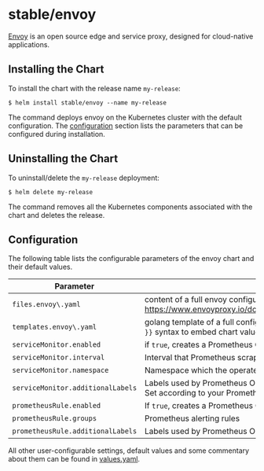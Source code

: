 # stable/envoy

[Envoy](https://www.envoyproxy.io/) is an open source edge and service proxy, designed for cloud-native applications.

## Installing the Chart

To install the chart with the release name `my-release`:

```console
$ helm install stable/envoy --name my-release
```

The command deploys envoy on the Kubernetes cluster with the default configuration. The [configuration](#configuration) section lists the parameters that can be configured during installation.

## Uninstalling the Chart

To uninstall/delete the `my-release` deployment:

```console
$ helm delete my-release
```

The command removes all the Kubernetes components associated with the chart and deletes the release.

## Configuration

The following table lists the configurable parameters of the envoy chart and their default values.

Parameter | Description | Default
--- | --- | ---
`files.envoy\.yaml` | content of a full envoy configuration file as documented in https://www.envoyproxy.io/docs/envoy/latest/configuration/configuration | See [values.yaml](values.yaml)
`templates.envoy\.yaml` | golang template of a full configuration file. Use the `{{ .Values.foo.bar }}` syntax to embed chart values | See [values.yaml](values.yaml)
`serviceMonitor.enabled` | if `true`, creates a Prometheus Operator ServiceMonitor | `false`
`serviceMonitor.interval` | Interval that Prometheus scrapes Envoy metrics | `15s`
`serviceMonitor.namespace` | Namespace which the operated Prometheus is running in | ``
`serviceMonitor.additionalLabels` | Labels used by Prometheus Operator to discover your Service Monitor. Set according to your Prometheus setup | `{}`
| `prometheusRule.enabled` | If `true`, creates a Prometheus Operator PrometheusRule | `false``
| `prometheusRule.groups` | Prometheus alerting rules | `{}`
| `prometheusRule.additionalLabels` | Labels used by Prometheus Operator to discover your Prometheus Rule | `{}`

All other user-configurable settings, default values and some commentary about them can be found in [values.yaml](values.yaml).

